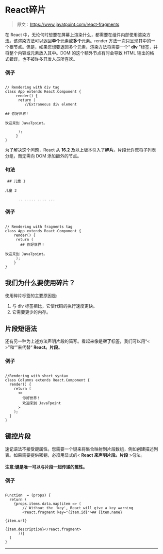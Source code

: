 # React碎片

> 原文：<https://www.javatpoint.com/react-fragments>

在 React 中，无论何时想要在屏幕上渲染什么，都需要在组件内部使用渲染方法。该渲染方法可以返回**单个**元素或**多个**元素。render 方法一次只呈现其中的一个根节点。但是，如果您想要返回多个元素，渲染方法将需要一个“ **div** ”标签，并将整个内容或元素放入其中。DOM 的这个额外节点有时会导致 HTML 输出的格式错误，也不被许多开发人员所喜欢。

### 例子

```

// Rendering with div tag
class App extends React.Component { 
     render() {  
	  return ( 
	     //Extraneous div element 

## 你好世界！

欢迎来到 JavaTpoint。

	  ); 
     } 
}

```

为了解决这个问题，React 从 **16.2** 及以上版本引入了**碎片**。片段允许您将子列表分组，而无需向 DOM 添加额外的节点。

### 句法

```
 ## 儿童 1

儿童 2

      .. ..... .... ... 

```

### 例子

```

// Rendering with fragments tag
class App extends React.Component { 
    render() { 
	 return ( 
	   ## 你好世界！

欢迎来到 JavaTpoint。 
	 ); 
    } 
} 

```

## 我们为什么要使用碎片？

使用碎片标签的主要原因是:

1.  与 div 标签相比，它使代码的执行速度更快。
2.  它需要更少的内存。

## 片段短语法

还有另一种为上述方法声明片段的简写。看起来像是**空了**标签，我们可以用“< >”和“”来代替“ **React。片段**。

### 例子

```

//Rendering with short syntax 
class Columns extends React.Component { 
  render() { 
    return ( 
      <>  
        你好世界！ 
        欢迎来到 JavaTpoint 
      > 
    ); 
  } 
} 

```

## 键控片段

速记语法不接受键属性。您需要一个键来将集合映射到片段数组，例如创建描述列表。如果需要提供密钥，必须用显式的< **React 来声明片段。片段** >句法。

#### 注意:键是唯一可以与片段一起传递的属性。

### 例子

```

Function  = (props) {
  return (
    {props.items.data.map(item => (
        // Without the 'key', React will give a key warning
        <react.fragment key="{item.id}">## {item.name}

{item.url}

{item.description}</react.fragment> 
      ))} 
  )
}

```

* * *
